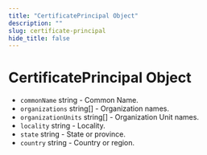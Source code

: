 ```yaml
---
title: "CertificatePrincipal Object"
description: ""
slug: certificate-principal
hide_title: false
---
```


# CertificatePrincipal Object

* `commonName` string - Common Name.
* `organizations` string[] - Organization names.
* `organizationUnits` string[] - Organization Unit names.
* `locality` string - Locality.
* `state` string - State or province.
* `country` string - Country or region.

